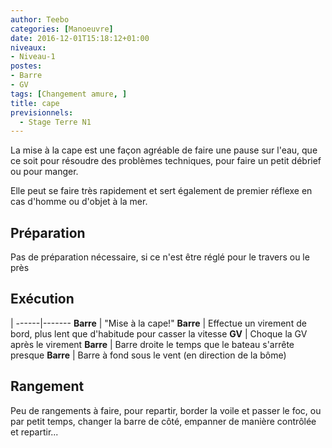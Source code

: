 ```yaml
---
author: Teebo
categories: [Manoeuvre]
date: 2016-12-01T15:18:12+01:00
niveaux:
- Niveau-1
postes:
- Barre
- GV
tags: [Changement amure, ]
title: cape
previsionnels:
  - Stage Terre N1
---
```

La mise à la cape est une façon agréable de faire une pause sur l'eau, que ce soit pour résoudre des problèmes techniques, pour faire un petit débrief ou pour manger.

Elle peut se faire très rapidement et sert également de premier réflexe en cas d'homme ou d'objet à la mer.

<!--more-->

## Préparation
Pas de préparation nécessaire, si ce n'est être réglé pour le travers ou le près

## Exécution
 |
------|-------
**Barre** | "Mise à la cape!"
**Barre** | Effectue un virement de bord, plus lent que d'habitude pour casser la vitesse
**GV** | Choque la GV après le virement
**Barre** | Barre droite le temps que le bateau s'arrête presque
**Barre** | Barre à fond sous le vent (en direction de la bôme)

## Rangement
Peu de rangements à faire, pour repartir, border la voile et passer le foc, ou par petit temps, changer la barre de côté, empanner de manière contrôlée et repartir...
